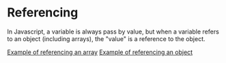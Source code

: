 Referencing
===

In Javascript, a variable is always pass by value, but when a variable refers to an object (including arrays), the "value" is a reference to the object.

[Example of referencing an array](./array.js)
[Example of referencing an object](./object.js)